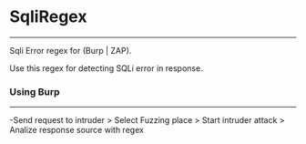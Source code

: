 # SqliRegex
-----------------------------------------------------
Sqli Error regex for (Burp | ZAP).

Use this regex for detecting SQLi error in response.

### Using Burp
-----------------------------------------------------
-Send request to intruder > Select Fuzzing place > Start intruder attack > Analize response source with regex


